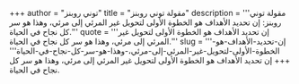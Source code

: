 +++
author = "توني روبنز"
title = "مقولة توني روبنز"
description = '''مقولة توني روبنز: إن تحديد الأهداف هو الخطوة الأولى لتحويل غير المرئي إلى مرئي، وهذا هو سر كل نجاح في الحياة.'''
quote = '''إن تحديد الأهداف هو الخطوة الأولى لتحويل غير المرئي إلى مرئي، وهذا هو سر كل نجاح في الحياة.'''
slug = '''إن-تحديد-الأهداف-هو-الخطوة-الأولى-لتحويل-غير-المرئي-إلى-مرئي،-وهذا-هو-سر-كل-نجاح-في-الحياة'''
+++
إن تحديد الأهداف هو الخطوة الأولى لتحويل غير المرئي إلى مرئي، وهذا هو سر كل نجاح في الحياة.
